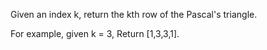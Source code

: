Given an index k, return the kth row of the Pascal's triangle.

For example, given k = 3,
Return [1,3,3,1].
